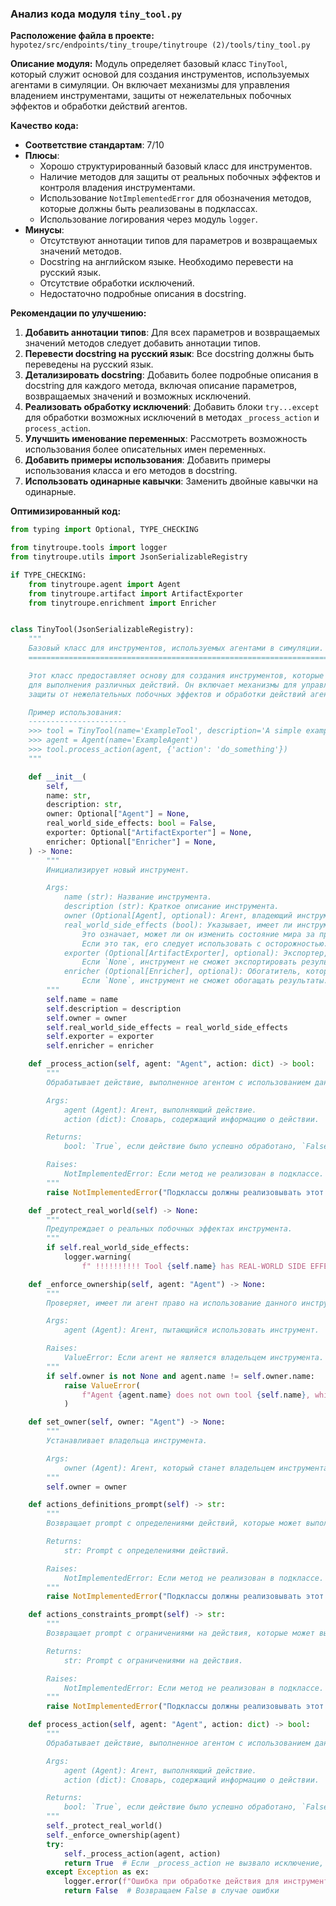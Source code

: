 ### **Анализ кода модуля `tiny_tool.py`**

**Расположение файла в проекте:** `hypotez/src/endpoints/tiny_troupe/tinytroupe (2)/tools/tiny_tool.py`

**Описание модуля:**
Модуль определяет базовый класс `TinyTool`, который служит основой для создания инструментов, используемых агентами в симуляции. Он включает механизмы для управления владением инструментами, защиты от нежелательных побочных эффектов и обработки действий агентов.

**Качество кода:**

- **Соответствие стандартам**: 7/10
- **Плюсы**:
    - Хорошо структурированный базовый класс для инструментов.
    - Наличие методов для защиты от реальных побочных эффектов и контроля владения инструментами.
    - Использование `NotImplementedError` для обозначения методов, которые должны быть реализованы в подклассах.
    - Использование логирования через модуль `logger`.
- **Минусы**:
    - Отсутствуют аннотации типов для параметров и возвращаемых значений методов.
    - Docstring на английском языке. Необходимо перевести на русский язык.
    - Отсутствие обработки исключений.
    - Недостаточно подробные описания в docstring.

**Рекомендации по улучшению:**

1.  **Добавить аннотации типов**: Для всех параметров и возвращаемых значений методов следует добавить аннотации типов.
2.  **Перевести docstring на русский язык**: Все docstring должны быть переведены на русский язык.
3.  **Детализировать docstring**: Добавить более подробные описания в docstring для каждого метода, включая описание параметров, возвращаемых значений и возможных исключений.
4.  **Реализовать обработку исключений**: Добавить блоки `try...except` для обработки возможных исключений в методах `_process_action` и `process_action`.
5.  **Улучшить именование переменных**: Рассмотреть возможность использования более описательных имен переменных.
6.  **Добавить примеры использования**: Добавить примеры использования класса и его методов в docstring.
7.  **Использовать одинарные кавычки**: Заменить двойные кавычки на одинарные.

**Оптимизированный код:**

```python
from typing import Optional, TYPE_CHECKING

from tinytroupe.tools import logger
from tinytroupe.utils import JsonSerializableRegistry

if TYPE_CHECKING:
    from tinytroupe.agent import Agent
    from tinytroupe.artifact import ArtifactExporter
    from tinytroupe.enrichment import Enricher


class TinyTool(JsonSerializableRegistry):
    """
    Базовый класс для инструментов, используемых агентами в симуляции.
    ===================================================================

    Этот класс предоставляет основу для создания инструментов, которые агенты могут использовать
    для выполнения различных действий. Он включает механизмы для управления владением инструментами,
    защиты от нежелательных побочных эффектов и обработки действий агентов.

    Пример использования:
    ----------------------
    >>> tool = TinyTool(name='ExampleTool', description='A simple example tool')
    >>> agent = Agent(name='ExampleAgent')
    >>> tool.process_action(agent, {'action': 'do_something'})
    """

    def __init__(
        self,
        name: str,
        description: str,
        owner: Optional["Agent"] = None,
        real_world_side_effects: bool = False,
        exporter: Optional["ArtifactExporter"] = None,
        enricher: Optional["Enricher"] = None,
    ) -> None:
        """
        Инициализирует новый инструмент.

        Args:
            name (str): Название инструмента.
            description (str): Краткое описание инструмента.
            owner (Optional[Agent], optional): Агент, владеющий инструментом. Если `None`, инструмент может использоваться любым агентом. По умолчанию `None`.
            real_world_side_effects (bool): Указывает, имеет ли инструмент реальные побочные эффекты.
                Это означает, может ли он изменить состояние мира за пределами симуляции.
                Если это так, его следует использовать с осторожностью.
            exporter (Optional[ArtifactExporter], optional): Экспортер, который может быть использован для экспорта результатов действий инструмента.
                Если `None`, инструмент не сможет экспортировать результаты. По умолчанию `None`.
            enricher (Optional[Enricher], optional): Обогатитель, который может быть использован для обогащения результатов действий инструмента.
                Если `None`, инструмент не сможет обогащать результаты. По умолчанию `None`.
        """
        self.name = name
        self.description = description
        self.owner = owner
        self.real_world_side_effects = real_world_side_effects
        self.exporter = exporter
        self.enricher = enricher

    def _process_action(self, agent: "Agent", action: dict) -> bool:
        """
        Обрабатывает действие, выполненное агентом с использованием данного инструмента.

        Args:
            agent (Agent): Агент, выполняющий действие.
            action (dict): Словарь, содержащий информацию о действии.

        Returns:
            bool: `True`, если действие было успешно обработано, `False` в противном случае.

        Raises:
            NotImplementedError: Если метод не реализован в подклассе.
        """
        raise NotImplementedError("Подклассы должны реализовывать этот метод.")

    def _protect_real_world(self) -> None:
        """
        Предупреждает о реальных побочных эффектах инструмента.
        """
        if self.real_world_side_effects:
            logger.warning(
                f" !!!!!!!!!! Tool {self.name} has REAL-WORLD SIDE EFFECTS. This is NOT just a simulation. Use with caution. !!!!!!!!!!")

    def _enforce_ownership(self, agent: "Agent") -> None:
        """
        Проверяет, имеет ли агент право на использование данного инструмента.

        Args:
            agent (Agent): Агент, пытающийся использовать инструмент.

        Raises:
            ValueError: Если агент не является владельцем инструмента.
        """
        if self.owner is not None and agent.name != self.owner.name:
            raise ValueError(
                f"Agent {agent.name} does not own tool {self.name}, which is owned by {self.owner.name}."
            )

    def set_owner(self, owner: "Agent") -> None:
        """
        Устанавливает владельца инструмента.

        Args:
            owner (Agent): Агент, который станет владельцем инструмента.
        """
        self.owner = owner

    def actions_definitions_prompt(self) -> str:
        """
        Возвращает prompt с определениями действий, которые может выполнять инструмент.

        Returns:
            str: Prompt с определениями действий.

        Raises:
            NotImplementedError: Если метод не реализован в подклассе.
        """
        raise NotImplementedError("Подклассы должны реализовывать этот метод.")

    def actions_constraints_prompt(self) -> str:
        """
        Возвращает prompt с ограничениями на действия, которые может выполнять инструмент.

        Returns:
            str: Prompt с ограничениями на действия.

        Raises:
            NotImplementedError: Если метод не реализован в подклассе.
        """
        raise NotImplementedError("Подклассы должны реализовывать этот метод.")

    def process_action(self, agent: "Agent", action: dict) -> bool:
        """
        Обрабатывает действие, выполненное агентом с использованием данного инструмента.

        Args:
            agent (Agent): Агент, выполняющий действие.
            action (dict): Словарь, содержащий информацию о действии.

        Returns:
            bool: `True`, если действие было успешно обработано, `False` в противном случае.
        """
        self._protect_real_world()
        self._enforce_ownership(agent)
        try:
            self._process_action(agent, action)
            return True  # Если _process_action не вызвало исключение, считаем, что действие выполнено успешно
        except Exception as ex:
            logger.error(f"Ошибка при обработке действия для инструмента {self.name}", ex, exc_info=True)
            return False  # Возвращаем False в случае ошибки